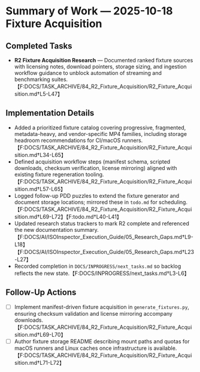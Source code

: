 # Summary of Work — 2025-10-18 Fixture Acquisition

## Completed Tasks

- **R2 Fixture Acquisition Research** — Documented ranked fixture sources with licensing notes, download pointers,
  storage sizing, and ingestion workflow guidance to unblock automation of streaming and benchmarking
  suites.【F:DOCS/TASK_ARCHIVE/84_R2_Fixture_Acquisition/R2_Fixture_Acquisition.md†L5-L47】

## Implementation Details

- Added a prioritized fixture catalog covering progressive, fragmented, metadata-heavy, and vendor-specific MP4
  families, including storage headroom recommendations for CI/macOS
  runners.【F:DOCS/TASK_ARCHIVE/84_R2_Fixture_Acquisition/R2_Fixture_Acquisition.md†L34-L65】
- Defined acquisition workflow steps (manifest schema, scripted downloads, checksum verification, license mirroring)
  aligned with existing fixture regeneration tooling.【F:DOCS/TASK_ARCHIVE/84_R2_Fixture_Acquisition/R2_Fixture_Acquisition.md†L57-L65】
- Logged follow-up PDD puzzles to extend the fixture generator and document storage locations; mirrored these in `todo.md` for scheduling.【F:DOCS/TASK_ARCHIVE/84_R2_Fixture_Acquisition/R2_Fixture_Acquisition.md†L69-L72】【F:todo.md†L40-L41】
- Updated research status trackers to mark R2 complete and referenced the new documentation
  summary.【F:DOCS/AI/ISOInspector_Execution_Guide/05_Research_Gaps.md†L9-L18】【F:DOCS/AI/ISOInspector_Execution_Guide/05_Research_Gaps.md†L23-L27】
- Recorded completion in `DOCS/INPROGRESS/next_tasks.md` so backlog reflects the new state.【F:DOCS/INPROGRESS/next_tasks.md†L3-L6】

## Follow-Up Actions

- [ ] Implement manifest-driven fixture acquisition in `generate_fixtures.py`, ensuring checksum validation and license mirroring accompany downloads.【F:DOCS/TASK_ARCHIVE/84_R2_Fixture_Acquisition/R2_Fixture_Acquisition.md†L69-L70】
- [ ] Author fixture storage README describing mount paths and quotas for macOS runners and Linux caches once
  infrastructure is available.【F:DOCS/TASK_ARCHIVE/84_R2_Fixture_Acquisition/R2_Fixture_Acquisition.md†L71-L72】
